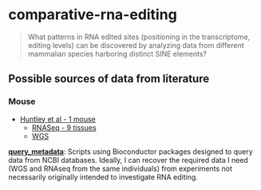 # comparative-rna-editing

> What patterns in RNA edited sites (positioning in the transcriptome, editing levels) can be 
> discovered by analyzing data from different mammalian species harboring distinct SINE elements?

## Possible sources of data from literature

### Mouse

- [Huntley et al - 1 mouse](http://www.ncbi.nlm.nih.gov/pmc/articles/PMC4714477/)
	* [RNASeq - 9 tissues](http://www.ncbi.nlm.nih.gov/geo/query/acc.cgi?acc=GSE74747)
	* [WGS](http://www.ebi.ac.uk/ena/data/view/ERP010840)

[**query_metadata**](./query_metadata/query_metadata.md): Scripts using Bioconductor packages
designed to query data from NCBI databases. Ideally, I can recover the required data I need (WGS
and RNAseq from the same individuals) from experiments not necessarily originally intended to
investigate RNA editing.


